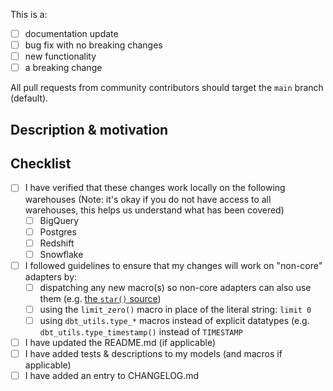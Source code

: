 This is a:
- [ ] documentation update
- [ ] bug fix with no breaking changes
- [ ] new functionality
- [ ] a breaking change

All pull requests from community contributors should target the `main` branch (default).

## Description & motivation
<!---
Describe your changes, and why you're making them.
-->

## Checklist
- [ ] I have verified that these changes work locally on the following warehouses (Note: it's okay if you do not have access to all warehouses, this helps us understand what has been covered)
    - [ ] BigQuery
    - [ ] Postgres
    - [ ] Redshift
    - [ ] Snowflake
- [ ] I followed guidelines to ensure that my changes will work on "non-core" adapters by:
    - [ ] dispatching any new macro(s) so non-core adapters can also use them (e.g. [the `star()` source](https://github.com/dbt-labs/dbt-utils/blob/master/macros/sql/star.sql))
    - [ ] using the `limit_zero()` macro in place of the literal string: `limit 0`
    - [ ] using `dbt_utils.type_*` macros instead of explicit datatypes (e.g. `dbt_utils.type_timestamp()` instead of `TIMESTAMP`
- [ ] I have updated the README.md (if applicable)
- [ ] I have added tests & descriptions to my models (and macros if applicable)
- [ ] I have added an entry to CHANGELOG.md
